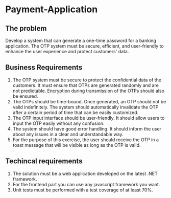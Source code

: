 # Payment-Application

## The problem

Develop a system that can generate a one-time password for a banking application. The OTP system must be secure, efficient, and user-friendly to enhance the user experience and protect customers' data.

## Business Requirements

1. The OTP system must be secure to protect the confidential data of the customers. It must ensure that OTPs are generated randomly and are not predictable. Encryption during transmission of the OTPs should also be ensured.
2. The OTPs should be time-bound. Once generated, an OTP should not be valid indefinitely. The system should automatically invalidate the OTP after a certain period of time that can be easily customized.
3. The OTP input interface should be user-friendly. It should allow users to input the OTP easily without any confusion.
4. The system should have good error handling. It should inform the user about any issues in a clear and understandable way.
5. For the purpose of this exercise, the user should receive the OTP in a toast message that will be visible as long as the OTP is valid.

## Techincal requirements

1. The solution must be a web application developed on the latest .NET framework.
2. For the frontend part you can use any javascript framework you want.
3. Unit tests must be performed with a test coverage of at least 70%.
